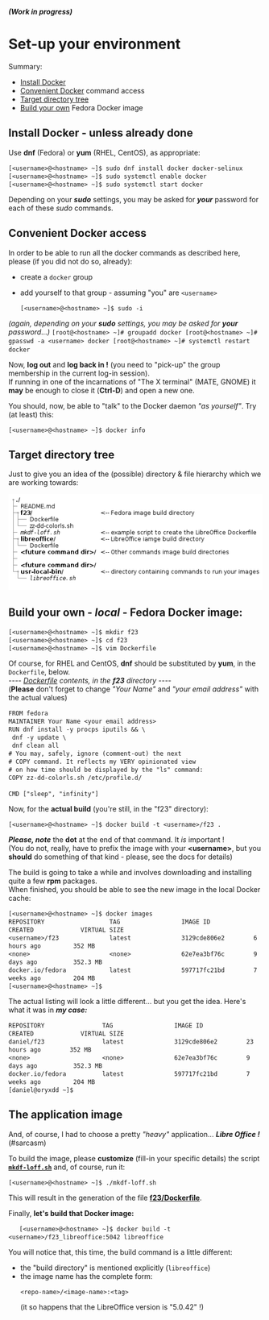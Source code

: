 ﻿***(Work in progress)***
# Set-up your environment
Summary:
- [Install Docker](#install-docker)
- [Convenient Docker](#convenient-docker) command access
- [Target directory tree](#target-directory-tree)
- [Build your own](#build-your-own) Fedora Docker image

## Install Docker - unless already done
Use **dnf** (Fedora) or **yum** (RHEL, CentOS), as appropriate:  
   ```
   [<username>@<hostname> ~]$ sudo dnf install docker docker-selinux
   [<username>@<hostname> ~]$ sudo systemctl enable docker
   [<username>@<hostname> ~]$ sudo systemctl start docker
   ```
Depending on your ***sudo*** settings, you may be asked for ***your*** password for each of these *sudo* commands.

## Convenient Docker access
In order to be able to run all the docker commands as described here, please (if you did not do so, already):
 * create a `docker` group
 * add yourself to that group - assuming "you" are `<username>` 

    ```
    [<username>@<hostname> ~]$ sudo -i
    ```
_(again, depending on your ***sudo*** settings, you may be asked for ***your*** password...)_
    ```
    [root@<hostname> ~]# groupadd docker
    [root@<hostname> ~]# gpasswd -a <username> docker
    [root@<hostname> ~]# systemctl restart docker
    ```
    
Now, **log out** and **log back in !** (you need to "pick-up" the group membership in the current log-in session).  
If running in one of the incarnations of "The X terminal" (MATE, GNOME) it **may** be enough to close it (**Ctrl-D**) and open a new one.  

You should, now, be able to "talk" to the Docker daemon _"as yourself"_. Try (at least) this:

   ```
   [<username>@<hostname> ~]$ docker info
   ```
## Target directory tree
Just to give you an idea of the (possible) directory & file hierarchy which we are working towards:  

![dir. tree](../tree01.png)


## Build your own - ***local*** - Fedora Docker image:
   ```
   [<username>@<hostname> ~]$ mkdir f23
   [<username>@<hostname> ~]$ cd f23
   [<username>@<hostname> ~]$ vim Dockerfile
   ```
Of course, for RHEL and CentOS, **dnf** should be substituted by **yum**, in the `Dockerfile`, below.  
_---- [Dockerfile](f23/Dockerfile) contents, in the **f23** directory ----_  
(**Please** don't forget to change _"Your Name"_ and _"your email address"_ with the actual values)
   ```
   FROM fedora
   MAINTAINER Your Name <your email address>
   RUN dnf install -y procps iputils && \
   	dnf -y update \
   	dnf clean all
   # You may, safely, ignore (comment-out) the next
   # COPY command. It reflects my VERY opinionated view
   # on how time should be displayed by the "ls" command:
   COPY zz-dd-colorls.sh /etc/profile.d/
   
   CMD ["sleep", "infinity"]
   ```
Now, for the **actual build** (you're still, in the "f23" directory):
   ```
   [<username>@<hostname> ~]$ docker build -t <username>/f23 .
   ```
***Please, note*** the **dot** at the end of that command. It _is_ important !  
(You do not, really, have to prefix the image with your **\<username\>**, but you **should** do something of that kind - please, see the docs for details)

The build is going to take a while and involves downloading and installing quite a few __rpm__ packages.  
When finished, you should be able to see the new image in the local Docker cache:
```
[<username>@<hostname> ~]$ docker images
REPOSITORY                  TAG                 IMAGE ID            CREATED             VIRTUAL SIZE
<username>/f23              latest              3129cde806e2        6 hours ago         352 MB
<none>                      <none>              62e7ea3bf76c        9 days ago          352.3 MB
docker.io/fedora            latest              597717fc21bd        7 weeks ago         204 MB
[<username>@<hostname> ~]$ 
```
The actual listing will look a little different... but you get the idea. Here's what it was in ***my case:***
```
REPOSITORY                TAG                 IMAGE ID            CREATED             VIRTUAL SIZE
daniel/f23                latest              3129cde806e2        23 hours ago        352 MB
<none>                    <none>              62e7ea3bf76c        9 days ago          352.3 MB
docker.io/fedora          latest              597717fc21bd        7 weeks ago         204 MB
[daniel@oryxdd ~]$ 
```

## The application image
And, of course, I had to choose a pretty _"heavy"_ application... ***Libre Office !***  
(#sarcasm)

To build the image, please **customize** (fill-in your specific details) the script [**`mkdf-loff.sh`**](./mkdf-loff.sh)
and, of course, run it:
```
[<username>@<hostname> ~]$ ./mkdf-loff.sh
```
This will result in the generation of the file [**f23/Dockerfile**](f23/Dockerfile).

Finally, **let's build that Docker image:**
```
   [<username>@<hostname> ~]$ docker build -t <username>/f23_libreoffice:5042 libreoffice
```

You will notice that, this time, the build command is a little different:
- the "build directory" is mentioned explicitly (`libreoffice`)
- the image name has the complete form:  
    ```
    <repo-name>/<image-name>:<tag>
    ```  
    (it so happens that the LibreOffice version is "5.0.42" !)



